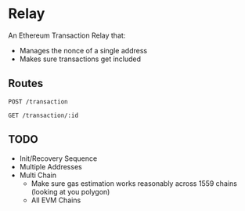# Relay

An Ethereum Transaction Relay that:
- Manages the nonce of a single address
- Makes sure transactions get included

## Routes

`POST /transaction`

`GET /transaction/:id`

## TODO
- Init/Recovery Sequence
- Multiple Addresses
- Multi Chain
	- Make sure gas estimation works reasonably across 1559 chains (looking at you polygon)
	- All EVM Chains